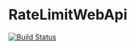 # RateLimitWebApi
[![Build Status](https://travis-ci.org/puneet-warikoo/RateLimitWebApi.svg?branch=master)](https://travis-ci.org/puneet-warikoo/RateLimitWebApi)